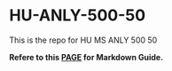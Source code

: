 # HU-ANLY-500-50
This is the repo for HU MS ANLY 500 50

**Refere to this [PAGE](https://guides.github.com/features/mastering-markdown/) for Markdown Guide.**
